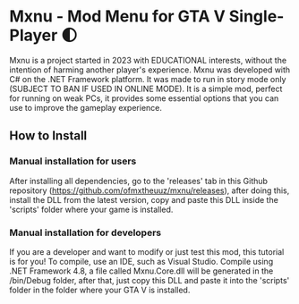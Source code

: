 # Mxnu - Mod Menu for GTA V Single-Player 🌓

Mxnu is a project started in 2023 with EDUCATIONAL interests, without the intention of harming another player's experience. Mxnu was developed with C# on the .NET Framework platform. It was made to run in story mode only (SUBJECT TO BAN IF USED IN ONLINE MODE). It is a simple mod, perfect for running on weak PCs, it provides some essential options that you can use to improve the gameplay experience.

## How to Install

### Manual installation for users

After installing all dependencies, go to the 'releases' tab in this Github repository (https://github.com/ofmxtheuuz/mxnu/releases), after doing this, install the DLL from the latest version, copy and paste this DLL inside the 'scripts' folder where your game is installed.

### Manual installation for developers

If you are a developer and want to modify or just test this mod, this tutorial is for you! To compile, use an IDE, such as Visual Studio. Compile using .NET Framework 4.8, a file called Mxnu.Core.dll will be generated in the /bin/Debug folder, after that, just copy this DLL and paste it into the 'scripts' folder in the folder where your GTA V is installed.

